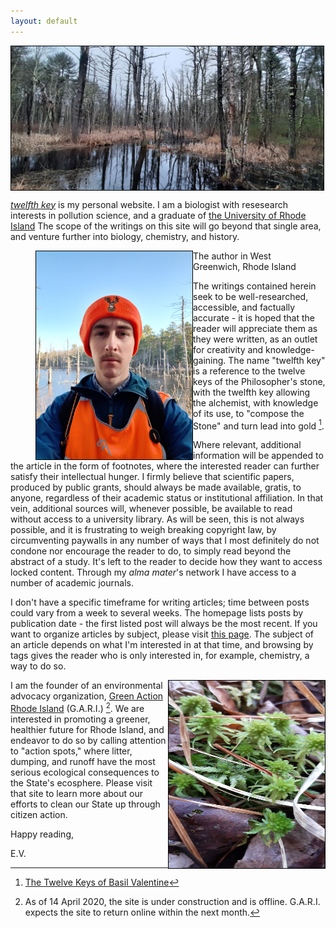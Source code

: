 ```yaml
---
layout: default
---
```


<img src="/assets/20200319_180716.jpg" alt="A scene in nature" width="500" align="middle" style="border:1px solid black"/>

[*twelfth key*](https://0evv.github.io) is my personal website. I am a biologist with resesearch interests in pollution science, and a graduate of [the University of Rhode Island](https://uri.edu/) The scope of the writings on this site will go beyond that single area, and venture further into biology, chemistry, and history.

<figure>
  <img src="/assets/profile.jpg" alt="The author" width="250" align="left" style="border:1px solid black"/>
  <figcaption>The author in West Greenwich, Rhode Island</figcaption>
 </figure>

The writings contained herein seek to be well-researched, accessible, and factually accurate - it is hoped that the reader will appreciate them as they were written, as an outlet for creativity and knowledge-gaining. The name "twelfth key" is a reference to the twelve keys of the Philosopher's stone, with the twelfth key allowing the alchemist, with knowledge of its use, to "compose the Stone" and turn lead into gold [^1].

Where relevant, additional information will be appended to the article in the form of footnotes, where the interested reader can further satisfy their intellectual hunger. I firmly believe that scientific papers, produced by public grants, should always be made available, gratis, to anyone, regardless of their academic status or institutional affiliation. In that vein, additional sources will, whenever possible, be available to read without access to a university library. As will be seen, this is not always possible, and it is frustrating to weigh breaking copyright law, by circumventing paywalls in any number of ways that I most definitely do not condone nor encourage the reader to do, to simply read beyond the abstract of a study. It's left to the reader to decide how they want to access locked content. Through my *alma mater*'s network I have access to a number of academic journals.

I don't have a specific timeframe for writing articles; time between posts could vary from a week to several weeks. The homepage lists posts by publication date - the first listed post will always be the most recent. If you want to organize articles by subject, please visit [this page](https://0evv.github.io/tags/). The subject of an article depends on what I'm interested in at that time, and browsing by tags gives the reader who is only interested in, for example, chemistry, a way to do so.

<img src="/assets/20200322_174253.jpg" alt="Closeup" width="250" height="300" align="right" style="border:1px solid black"/>

I am the founder of an environmental advocacy organization, [Green Action Rhode Island](https://greenactionri.github.io) (G.A.R.I.) [^2]. We are interested in promoting a greener, healthier future for Rhode Island, and endeavor to do so by calling attention to "action spots," where litter, dumping, and runoff have the most serious ecological consequences to the State's ecosphere. Please visit that site to learn more about our efforts to clean our State up through citizen action.

Happy reading,

E.V.

[^1]: [The Twelve Keys of Basil Valentine](https://alkemia.wordpress.com/library/twelve-keys/the-twelve-keys-of-basil-valentine-introduction/)
[^2]: As of 14 April 2020, the site is under construction and is offline. G.A.R.I. expects the site to return online within the next month.
